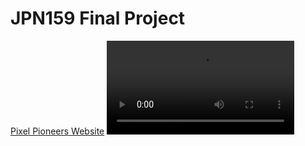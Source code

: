 # JPN159 Final Project
 <a href="https://jouleswattss.github.io/JPN159-Final-Project/">Pixel Pioneers Website</a>
 <video>
 <source src="movie.mp4" type="video/mp4">
 Pixel Pioneers Guided Tour</video>
